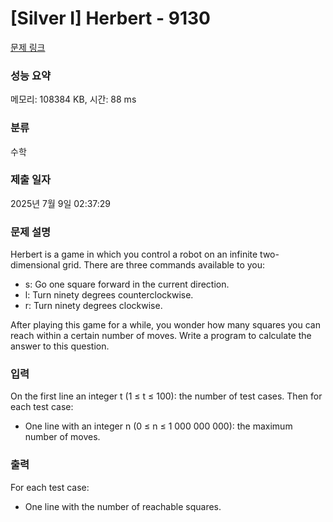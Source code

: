 # [Silver I] Herbert - 9130 

[문제 링크](https://www.acmicpc.net/problem/9130) 

### 성능 요약

메모리: 108384 KB, 시간: 88 ms

### 분류

수학

### 제출 일자

2025년 7월 9일 02:37:29

### 문제 설명

<p>Herbert is a game in which you control a robot on an infinite two-dimensional grid. There are three commands available to you:</p>

<ul>
	<li>s: Go one square forward in the current direction. </li>
	<li>l: Turn ninety degrees counterclockwise.</li>
	<li>r: Turn ninety degrees clockwise.</li>
</ul>

<p>After playing this game for a while, you wonder how many squares you can reach within a certain number of moves. Write a program to calculate the answer to this question.</p>

### 입력 

 <p>On the first line an integer t (1 ≤ t ≤ 100): the number of test cases. Then for each test case:</p>

<ul>
	<li>One line with an integer n (0 ≤ n ≤ 1 000 000 000): the maximum number of moves.</li>
</ul>

### 출력 

 <p>For each test case:</p>

<ul>
	<li>One line with the number of reachable squares.</li>
</ul>

